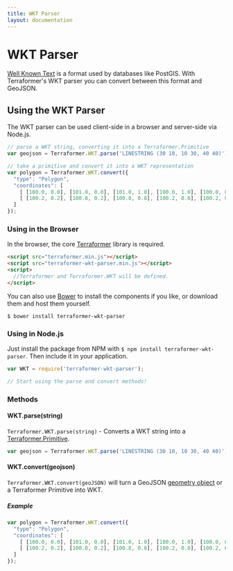 ```yaml
---
title: WKT Parser
layout: documentation
---
```


# WKT Parser

<!-- table_of_contents -->

[Well Known Text](http://en.wikipedia.org/wiki/Well-known_text) is a format used by databases like PostGIS. With Terraformer's WKT parser you can convert between this format and GeoJSON.

## Using the WKT Parser

The WKT parser can be used client-side in a browser and server-side via Node.js.

```js
// parse a WKT string, converting it into a Terraformer.Primitive
var geojson = Terraformer.WKT.parse('LINESTRING (30 10, 10 30, 40 40)');

// take a primitive and convert it into a WKT representation
var polygon = Terraformer.WKT.convert({
  "type": "Polygon",
  "coordinates": [
    [ [100.0, 0.0], [101.0, 0.0], [101.0, 1.0], [100.0, 1.0], [100.0, 0.0] ],
    [ [100.2, 0.2], [100.8, 0.2], [100.8, 0.8], [100.2, 0.8], [100.2, 0.2] ]
  ]
});
```

### Using in the Browser

In the browser, the core [Terraformer](http://github.com/esri/terraformer) library is required.

```html
<script src="terraformer.min.js"></script>
<script src="terraformer-wkt-parser.min.js"></script>
<script>
  //Terraformer and Terraformer.WKT will be defined.
</script>
```

You can also use [Bower](http://bower.io/) to install the components if you like, or download them and host them yourself.

```
$ bower install terraformer-wkt-parser
```

### Using in Node.js

Just install the package from NPM with `$ npm install terraformer-wkt-parser`. Then include it in your application.

```js
var WKT = require('terraformer-wkt-parser');

// Start using the parse and convert methods!
```

### Methods

#### WKT.parse(string)

`Terraformer.WKT.parse(string)` - Converts a WKT string into a [Terraformer.Primitive](/core/#terraformerprimitive).

```js
var geojson = Terraformer.WKT.parse('LINESTRING (30 10, 10 30, 40 40)');
```

#### WKT.convert(geojson)

`Terraformer.WKT.convert(geoJSON)` will turn a GeoJSON [geometry object](http://geojson.org/geojson-spec.html#geometry-objects) or a Terraformer Primitive into WKT.

##### Example

```js
var polygon = Terraformer.WKT.convert({
  "type": "Polygon",
  "coordinates": [
    [ [100.0, 0.0], [101.0, 0.0], [101.0, 1.0], [100.0, 1.0], [100.0, 0.0] ],
    [ [100.2, 0.2], [100.8, 0.2], [100.8, 0.8], [100.2, 0.8], [100.2, 0.2] ]
  ]
});
```
